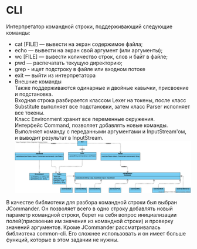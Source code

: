 # CLI
Интерпретатор командной строки, поддерживающий следующие команды:
 - cat [FILE] — вывести на экран содержимое файла;
 - echo — вывести на экран свой аргумент (или аргументы);
 - wc [FILE] — вывести количество строк, слов и байт в файле;
 - pwd — распечатать текущую директорию;
 - grep - ищет подстроку в файле или входном потоке
 - exit — выйти из интерпретатора
 - Внешние команды  
Также поддерживаются одинарные и двойные кавычки, присвоение и подстановка.   
Входная строка разбирается классом Lexer на токены, после класс Substitute выполняет все подстановки, затем класс Parser исполняет все токены.   
Класс Environment хранит все переменные окружения.  
Интерфейс Command, позволяет добавлять новые команды. Выполняет команду с переданными аргументами и InputStream'ом, и выводит результат в  InputStream.  
![alt text](UMLClassDiagram.png)

В качестве библиотеки для разбора командной строки был выбран JCommander. Он позволяет всего в одно строку добавлять новый параметр командной строки, берет на себя вопрос инициализации полей(присвоение им значения из командной строки) и проверку значений аргументов. Кроме JCommander рассматривалась библиотека common-cli. Его сложнее использовать и он имеет больше функций, которые в этом задании не нужны.  
